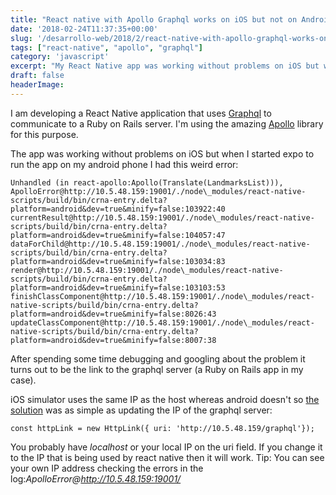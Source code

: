 ```yaml
---
title: "React native with Apollo Graphql works on iOS but not on Android"
date: '2018-02-24T11:37:35+00:00'
slug: '/desarrollo-web/2018/2/react-native-with-apollo-graphql-works-on-ios-but-not-on-android'
tags: ["react-native", "apollo", "graphql"]
category: 'javascript'
excerpt: "My React Native app was working without problems on iOS but when I started expo to run the app on my android phone I had this weird graphql error: Unhandled (in react-apollo:Apollo )"
draft: false
headerImage: 
---
```

I am developing a React Native application that uses [Graphql](http://graphql.org) to communicate to a Ruby on Rails server. I'm using the amazing [Apollo](https://www.apollographql.com) library for this purpose.

The app was working without problems on iOS but when I started expo to run the app on my android phone I had this weird error:

    Unhandled (in react-apollo:Apollo(Translate(LandmarksList))), ApolloError@http://10.5.48.159:19001/./node\_modules/react-native-scripts/build/bin/crna-entry.delta?platform=android&dev=true&minify=false:103922:40 currentResult@http://10.5.48.159:19001/./node\_modules/react-native-scripts/build/bin/crna-entry.delta?platform=android&dev=true&minify=false:104057:47 dataForChild@http://10.5.48.159:19001/./node\_modules/react-native-scripts/build/bin/crna-entry.delta?platform=android&dev=true&minify=false:103034:83 render@http://10.5.48.159:19001/./node\_modules/react-native-scripts/build/bin/crna-entry.delta?platform=android&dev=true&minify=false:103103:53 finishClassComponent@http://10.5.48.159:19001/./node\_modules/react-native-scripts/build/bin/crna-entry.delta?platform=android&dev=true&minify=false:8026:43 updateClassComponent@http://10.5.48.159:19001/./node\_modules/react-native-scripts/build/bin/crna-entry.delta?platform=android&dev=true&minify=false:8007:38

After spending some time debugging and googling about the problem it turns out to be the link to the graphql server (a Ruby on Rails app in my case).

iOS simulator uses the same IP as the host whereas android doesn't so [the solution](https://github.com/apollographql/react-apollo/issues/1228) was as simple as updating the IP of the graphql server:

    const httpLink = new HttpLink({ uri: 'http://10.5.48.159/graphql'});

You probably have _localhost_ or your local IP on the uri field. If you change it to the IP that is being used by react native then it will work. Tip: You can see your own IP address checking the errors in the log:_ApolloError@http://10.5.48.159:19001/_

